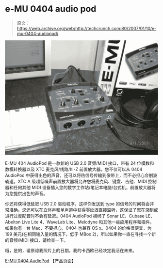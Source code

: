 # e-MU 0404 audio pod

> 原文：<https://web.archive.org/web/http://techcrunch.com:80/2007/01/10/e-mu-0404-audiopod/>

![](img/36a514c858662c2bbf9bf757da1f7db1.png)

E-MU 404 AudioPod 是一款新的 USB 2.0 音频/MIDI 接口，带有 24 位模数和数模转换器以及 XTC 麦克风/线路/hi-Z 前置放大器。您不仅可以从 0404 AudioPod 中获得出色的声音，还可以将热信号传输到像带上，而不必担心会削波轨道。XTC A 级超低噪声前置放大器将允许您将麦克风、键盘、吉他、MIDI 控制器和任何其他 MIDI 设备插入您的数字工作站/笔记本电脑/台式机，前置放大器将为您提供出色的声音。

你还将获得低延迟 USB 2.0 驱动程序，这样你发送到 type 的信号的时间将会非常准确。您还可以在立体声和单声道中获得零延迟直接监听，这保证了您在录制或进行过度配音时不会有延迟。0404 AudioPod 捆绑了 Sonar LE、Cubase LE、Abelton Live Lite 4、WaveLab Lite、Melodyne 和其他一些应用程序和插件。如果你有一台 Mac，不要担心，0404 也兼容 OS x。0404 的价格很便宜，为 199 美元(在相同输入量的情况下，低于 MBox 2)，所以如果你一直在寻找一个新的音频/MIDI 接口，请检查一下。

哦，是的，请原谅我照片上的日期。我的卡西欧已经决定我活在未来。

[E-MU 0404 AudioPod](https://web.archive.org/web/20210307095235/http://www.emu.com/products/product.asp?category=610&subcategory=611&product=15185) 【产品页面】